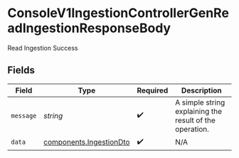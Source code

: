 # ConsoleV1IngestionControllerGenReadIngestionResponseBody

Read Ingestion Success


## Fields

| Field                                                              | Type                                                               | Required                                                           | Description                                                        |
| ------------------------------------------------------------------ | ------------------------------------------------------------------ | ------------------------------------------------------------------ | ------------------------------------------------------------------ |
| `message`                                                          | *string*                                                           | :heavy_check_mark:                                                 | A simple string explaining the result of the operation.            |
| `data`                                                             | [components.IngestionDto](../../models/components/ingestiondto.md) | :heavy_check_mark:                                                 | N/A                                                                |